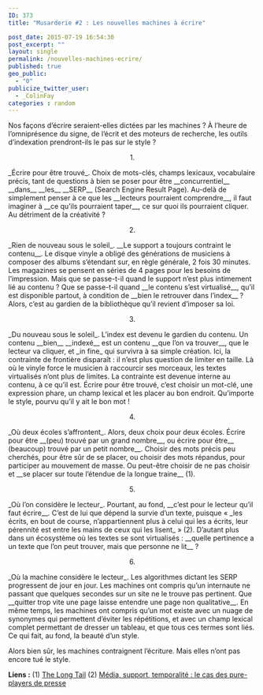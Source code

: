 ```yaml
---
ID: 373
title: "Musarderie #2 : Les nouvelles machines à écrire"

post_date: 2015-07-19 16:54:30
post_excerpt: ""
layout: single
permalink: /nouvelles-machines-ecrire/
published: true
geo_public:
  - "0"
publicize_twitter_user:
  - _ColinFay
categories : random
---
```

Nos façons d’écrire seraient-elles dictées par les machines ? À l’heure de l’omniprésence du signe, de l’écrit et des moteurs de recherche, les outils d’indexation prendront-ils le pas sur le style ?

<!--more-->
<p style="text-align: center;">1.</p>
_Écrire pour être trouvé_. Choix de mots-clés, champs lexicaux, vocabulaire précis, tant de questions à bien se poser pour être __concurrentiel__ __dans__ __les__ __SERP__ (Search Engine Result Page). Au-delà de simplement penser à ce que les __lecteurs pourraient comprendre__, il faut imaginer à __ce qu’ils pourraient taper__, ce sur quoi ils pourraient cliquer. Au détriment de la créativité ?
<p style="text-align: center;">2.</p>
_Rien de nouveau sous le soleil_. __Le support a toujours contraint le contenu__. Le disque vinyle a obligé des générations de musiciens à composer des albums s’étendant sur, en règle générale, 2 fois 30 minutes. Les magazines se pensent en séries de 4 pages pour les besoins de l’impression. Mais que se passe-t-il quand le support n’est plus intimement lié au contenu ? Que se passe-t-il quand __le contenu s’est virtualisé__, qu’il est disponible partout, à condition de __bien le retrouver dans l’index__ ? Alors, c’est au gardien de la bibliothèque qu’il revient d’imposer sa loi.
<p style="text-align: center;">3.</p>
_Du nouveau sous le soleil_. L’index est devenu le gardien du contenu. Un contenu __bien__ __indexé__ est un contenu __que l’on va trouver__, que le lecteur va cliquer, et _in fine_ qui survivra à sa simple création. Ici, la contrainte de frontière disparaît : il n’est plus question de limiter en taille. Là où le vinyle force le musicien à raccourcir ses morceaux, les textes virtualisés n’ont plus de limites. La contrainte est devenue interne au contenu, à ce qu’il est. Écrire pour être trouvé, c’est choisir un mot-clé, une expression phare, un champ lexical et les placer au bon endroit. Qu’importe le style, pourvu qu’il y ait le bon mot !
<p style="text-align: center;">4.</p>
_Où deux écoles s’affrontent_. Alors, deux choix pour deux écoles. Écrire pour être __(peu) trouvé par un grand nombre__, ou écrire pour être__ (beaucoup) trouvé par un petit nombre__. Choisir des mots précis peu cherchés, pour être sûr de se placer, ou choisir des mots répandus, pour participer au mouvement de masse. Ou peut-être choisir de ne pas choisir et __se placer sur toute l’étendue de la longue traine__ (1).
<p style="text-align: center;">5.</p>
 _Où l’on considère le lecteur_. Pourtant, au fond, __c’est pour le lecteur qu’il faut écrire__. C’est de lui que dépend la survie d’un texte, puisque « _les écrits, en bout de course, n’appartiennent plus à celui qui les a écrits, leur pérennité est entre les mains de ceux qui les lisent_ » (2). D’autant plus dans un écosystème où les textes se sont virtualisés : __quelle pertinence a un texte que l’on peut trouver, mais que personne ne lit__ ?
<p style="text-align: center;">6.</p>
_Où la machine considère le lecteur_. Les algorithmes dictant les SERP progressent de jour en jour. Les machines ont compris qu’un internaute ne passant que quelques secondes sur un site ne le trouve pas pertinent. Que __quitter trop vite une page laisse entendre une page non qualitative__. En même temps, les machines ont compris qu’un mot existe avec un nuage de synonymes qui permettent d’éviter les répétitions, et avec un champ lexical complet permettant de dresser un tableau, et que tous ces termes sont liés. Ce qui fait, au fond, la beauté d’un style.

Alors bien sûr, les machines contraignent l’écriture. Mais elles n’ont pas encore tué le style.

__Liens :__
(1) <a href="http://archive.wired.com/wired/archive/12.10/tail.html" target="_blank">The Long Tail</a>
(2) <a href="http://dumas.ccsd.cnrs.fr/dumas-01130211/document" target="_blank">Média, support, temporalité : le cas des pure-players de presse</a>
